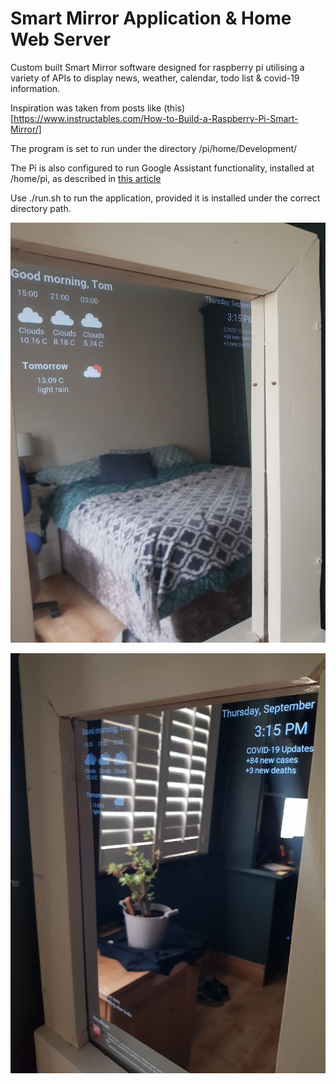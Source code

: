 # Smart Mirror Application & Home Web Server

Custom built Smart Mirror software designed for raspberry pi utilising a variety of APIs to display news, weather, calendar, todo list & covid-19 information.

Inspiration was taken from posts like (this)[https://www.instructables.com/How-to-Build-a-Raspberry-Pi-Smart-Mirror/] 

The program is set to run under the directory /pi/home/Development/

The Pi is also configured to run Google Assistant functionality, installed at /home/pi, as described in [this article](https://medium.com/@kevalpatel2106/turn-your-raspberry-pi-into-homemade-google-home-9e29ad220075)

Use ./run.sh to run the application, provided it is installed under the correct directory path.

![](https://github.com/thomaskelly97/SmartMirror/blob/master/resources/mirror_left.jpg)

![](https://github.com/thomaskelly97/SmartMirror/blob/master/resources/mirror_right.jpg)

